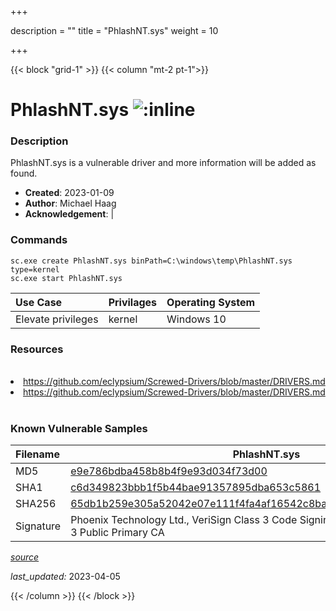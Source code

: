 +++

description = ""
title = "PhlashNT.sys"
weight = 10

+++


{{< block "grid-1" >}}
{{< column "mt-2 pt-1">}}


# PhlashNT.sys ![:inline](/images/twitter_verified.png) 


### Description

PhlashNT.sys is a vulnerable driver and more information will be added as found.

- **Created**: 2023-01-09
- **Author**: Michael Haag
- **Acknowledgement**:  | [](https://twitter.com/)

### Commands

```
sc.exe create PhlashNT.sys binPath=C:\windows\temp\PhlashNT.sys type=kernel
sc.exe start PhlashNT.sys
```

| Use Case | Privilages | Operating System | 
|:---- | ---- | ---- |
| Elevate privileges | kernel | Windows 10 |

### Resources
<br>
<li><a href=" https://github.com/eclypsium/Screwed-Drivers/blob/master/DRIVERS.md"> https://github.com/eclypsium/Screwed-Drivers/blob/master/DRIVERS.md</a></li>
<li><a href="https://github.com/eclypsium/Screwed-Drivers/blob/master/DRIVERS.md">https://github.com/eclypsium/Screwed-Drivers/blob/master/DRIVERS.md</a></li>
<br>

### Known Vulnerable Samples

| Filename | PhlashNT.sys |
|:---- | ---- | 
| MD5 | <a href="https://www.virustotal.com/gui/file/e9e786bdba458b8b4f9e93d034f73d00">e9e786bdba458b8b4f9e93d034f73d00</a> |
| SHA1 | <a href="https://www.virustotal.com/gui/file/c6d349823bbb1f5b44bae91357895dba653c5861">c6d349823bbb1f5b44bae91357895dba653c5861</a> |
| SHA256 | <a href="https://www.virustotal.com/gui/file/65db1b259e305a52042e07e111f4fa4af16542c8bacd33655f753ef642228890">65db1b259e305a52042e07e111f4fa4af16542c8bacd33655f753ef642228890</a> |
| Signature | Phoenix Technology Ltd., VeriSign Class 3 Code Signing 2004 CA, VeriSign Class 3 Public Primary CA   |


[*source*](https://github.com/magicsword-io/LOLDrivers/tree/main/yaml/phlashnt.sys.yml)

*last_updated:* 2023-04-05








{{< /column >}}
{{< /block >}}
